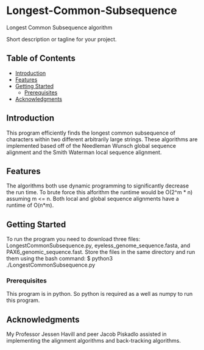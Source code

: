 # Longest-Common-Subsequence
Longest Common Subsequence algorithm 

Short description or tagline for your project.

## Table of Contents

- [Introduction](#introduction)
- [Features](#features)
- [Getting Started](#getting-started)
  - [Prerequisites](#prerequisites)
- [Acknowledgments](#acknowledgments)

## Introduction

This program efficiently finds the longest common subsequence of characters within two different arbitrarily large strings.
These algorithms are implemented based off of the Needleman Wunsch global sequence alignment and the Smith Waterman local
sequence alignment.

## Features

The algorithms both use dynamic programming to significantly decrease the run time. To brute force this alforithm the runtime would be O(2^m * n) assuming m <= n.
Both local and global sequence alignments have a runtime of O(n*m).

## Getting Started

To run the program you need to download three files: LongestCommonSubsequence.py, eyeless_genome_sequence.fasta, and PAX6_genomic_sequence.fast.
Store the files in the same directory and run them using the bash command: $ python3 ./LongestCommonSubsequence.py

### Prerequisites

This program is in python. So python is required as a well as numpy to run this program.

## Acknowledgments

My Professor Jessen Havill and peer Jacob Piskadlo assisted in implementing the alignment algorithms and back-tracking algorithms.

